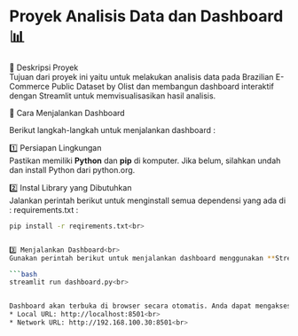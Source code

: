 # Proyek Analisis Data dan Dashboard 📊

📌 Deskripsi Proyek<br>
Tujuan dari proyek ini yaitu untuk melakukan analisis data pada Brazilian E-Commerce Public Dataset by Olist dan membangun dashboard interaktif dengan Streamlit untuk memvisualisasikan hasil analisis.


📎 Cara Menjalankan Dashboard<br> 

Berikut langkah-langkah untuk menjalankan dashboard :<br>

1️⃣ Persiapan Lingkungan<br>
Pastikan memiliki **Python** dan **pip** di komputer. Jika belum, silahkan undah dan install Python dari python.org.<br>

2️⃣ Instal Library yang Dibutuhkan<br>
Jalankan perintah berikut untuk menginstall semua dependensi yang ada di : requirements.txt :<br>
```bash
pip install -r reqirements.txt<br> 


3️⃣ Menjalankan Dashboard<br>
Gunakan perintah berikut untuk menjalankan dashboard menggunakan **Streamlit**:<br>

```bash
streamlit run dashboard.py<br>


Dashboard akan terbuka di browser secara otomatis. Anda dapat mengaksesnya melalui alamat berikut :<br>
* Local URL: http://localhost:8501<br>
* Network URL: http://192.168.100.30:8501<br>

